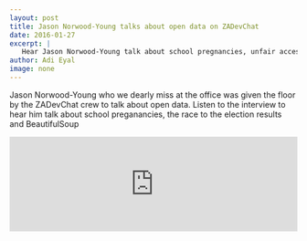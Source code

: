```yaml
---
layout: post
title: Jason Norwood-Young talks about open data on ZADevChat
date: 2016-01-27
excerpt: |
   Hear Jason Norwood-Young talk about school pregnancies, unfair access to APIs and BeautfulSoup 
author: Adi Eyal
image: none
---
```


Jason Norwood-Young who we dearly miss at the office was given the floor by the ZADevChat crew to talk about open data. Listen to the interview to hear him talk about school preganancies, the race to the election results and BeautifulSoup

<iframe width="100%" height="166" scrolling="no" frameborder="no" src="https://w.soundcloud.com/player/?url=https%3A//api.soundcloud.com/tracks/243943621&amp;color=ff5500&amp;auto_play=false&amp;hide_related=false&amp;show_comments=true&amp;show_user=true&amp;show_reposts=false"></iframe>
